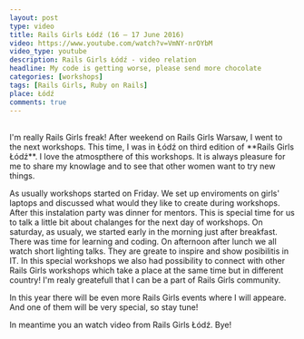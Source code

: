 ```yaml
---
layout: post
type: video
title: Rails Girls Łódź (16 – 17 June 2016)
video: https://www.youtube.com/watch?v=VmNY-nrOYbM
video_type: youtube
description: Rails Girls Łódź - video relation
headline: My code is getting worse, please send more chocolate
categories: [workshops]
tags: [Rails Girls, Ruby on Rails]
place: Łódź
comments: true
---
```


<br>
I'm really Rails Girls freak! After weekend on Rails Girls Warsaw, I went to the next workshops. This time, I was in Łódź on third edition of **Rails Girls Łódź**. I love the atmospthere of this workshops. It is always pleasure for me to share my knowlage and to see that other women want to try new things.

As usually workshops started on Friday. We set up enviroments on girls' laptops and discussed what would they like to create during workshops. After this instalation party was dinner for mentors. This is special time for us to talk a little bit about chalanges for the next day of workshops. On saturday, as usualy, we started early in the morning just after breakfast. There was time for learning and coding. On afternoon after lunch we all watch short lighting talks. They are greate to inspire and show posibilitis in IT. In this special workshops we also had possibility to connect with other Rails Girls workshops which take a place at the same time but in different country! I'm realy greatefull that I can be a part of Rails Girls community.

In this year there will be even more Rails Girls events where I will appeare. And one of them will be very special, so stay tune!

In meantime you an watch video from Rails Girls Łódź. Bye!

